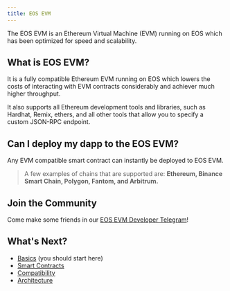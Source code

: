 ```yaml
---
title: EOS EVM
---
```


The EOS EVM is an Ethereum Virtual Machine (EVM) running on EOS which has been optimized for speed and scalability.

## What is EOS EVM?

It is a fully compatible Ethereum EVM running on EOS which
lowers the costs of interacting with EVM contracts considerably and achiever much higher throughput. 

It also supports all Ethereum development tools and libraries, such as Hardhat, Remix, ethers, and all other tools that 
allow you to specify a custom JSON-RPC endpoint.

## Can I deploy my dapp to the EOS EVM?

Any EVM compatible smart contract can instantly be deployed to EOS EVM.

> A few examples of chains that are supported are: **Ethereum, Binance Smart Chain, Polygon, Fantom, and Arbitrum.**

## Join the Community

Come make some friends in our [EOS EVM Developer Telegram](https://t.me/eosevm)!

## What's Next?

- [Basics](./10_basic-setup/index.md) (you should start here)
- [Smart Contracts](./20_smart-contracts/index.md)
- [Compatibility](./30_compatibility/index.md)
- [Architecture](./40_architecture/index.md)
